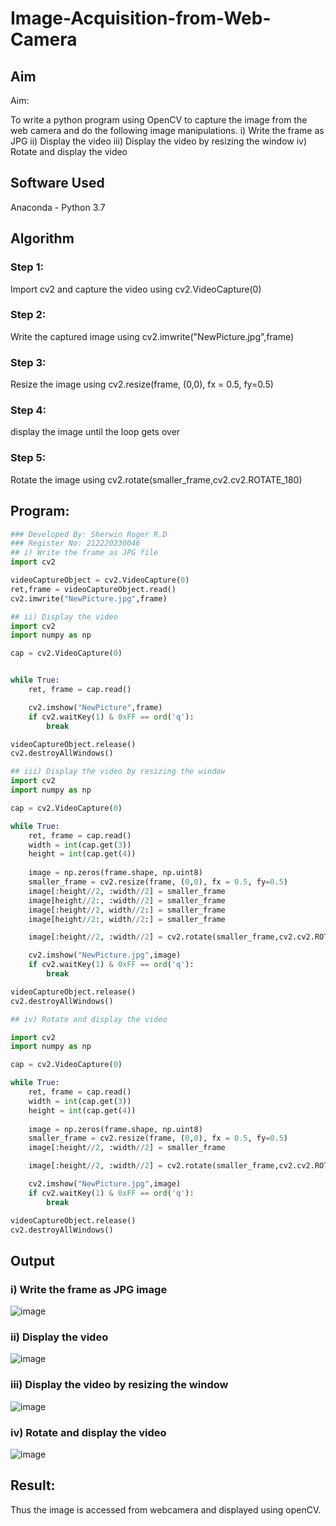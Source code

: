 # Image-Acquisition-from-Web-Camera
## Aim

Aim:

To write a python program using OpenCV to capture the image from the web camera and do the following image manipulations.
i) Write the frame as JPG 
ii) Display the video 
iii) Display the video by resizing the window
iv) Rotate and display the video

## Software Used
Anaconda - Python 3.7
## Algorithm
### Step 1:
Import cv2 and capture the video using cv2.VideoCapture(0)

### Step 2:
Write the captured image using cv2.imwrite("NewPicture.jpg",frame)

### Step 3:
Resize the image using cv2.resize(frame, (0,0), fx = 0.5, fy=0.5)

### Step 4:
display the image until the loop gets over

### Step 5:
Rotate the image using cv2.rotate(smaller_frame,cv2.cv2.ROTATE_180)

## Program:
``` Python
### Developed By: Sherwin Roger R.D
### Register No: 212220230046
## i) Write the frame as JPG file
import cv2

videoCaptureObject = cv2.VideoCapture(0)
ret,frame = videoCaptureObject.read()
cv2.imwrite("NewPicture.jpg",frame)

## ii) Display the video
import cv2
import numpy as np

cap = cv2.VideoCapture(0)


while True:
    ret, frame = cap.read()

    cv2.imshow("NewPicture",frame)
    if cv2.waitKey(1) & 0xFF == ord('q'):
        break

videoCaptureObject.release()
cv2.destroyAllWindows()

## iii) Display the video by resizing the window
import cv2
import numpy as np

cap = cv2.VideoCapture(0)

while True:
    ret, frame = cap.read()
    width = int(cap.get(3))
    height = int(cap.get(4))
    
    image = np.zeros(frame.shape, np.uint8)
    smaller_frame = cv2.resize(frame, (0,0), fx = 0.5, fy=0.5)
    image[:height//2, :width//2] = smaller_frame
    image[height//2:, :width//2] = smaller_frame
    image[:height//2, width//2:] = smaller_frame
    image[height//2:, width//2:] = smaller_frame

    image[:height//2, :width//2] = cv2.rotate(smaller_frame,cv2.cv2.ROTATE_180)

    cv2.imshow("NewPicture.jpg",image)
    if cv2.waitKey(1) & 0xFF == ord('q'):
        break

videoCaptureObject.release()
cv2.destroyAllWindows()

## iv) Rotate and display the video

import cv2
import numpy as np

cap = cv2.VideoCapture(0)

while True:
    ret, frame = cap.read()
    width = int(cap.get(3))
    height = int(cap.get(4))
    
    image = np.zeros(frame.shape, np.uint8)
    smaller_frame = cv2.resize(frame, (0,0), fx = 0.5, fy=0.5)
    image[:height//2, :width//2] = smaller_frame

    image[:height//2, :width//2] = cv2.rotate(smaller_frame,cv2.cv2.ROTATE_180)

    cv2.imshow("NewPicture.jpg",image)
    if cv2.waitKey(1) & 0xFF == ord('q'):
        break

videoCaptureObject.release()
cv2.destroyAllWindows()

```
## Output

### i) Write the frame as JPG image
![image](https://user-images.githubusercontent.com/75235128/161367607-f29bdf7e-ea2f-441c-9c10-e3653f01e3df.png)

### ii) Display the video
![image](https://user-images.githubusercontent.com/75235128/161367654-a8ad9210-7a9f-4b69-8e95-fe9244c23e5a.png)

### iii) Display the video by resizing the window
![image](https://user-images.githubusercontent.com/75235128/161367696-3facdaa3-84bd-468b-9536-fcc6f84e6d98.png)

### iv) Rotate and display the video
![image](https://user-images.githubusercontent.com/75235128/161367780-068ef5cf-fe39-44e8-90de-49b2f2850495.png)

## Result:
Thus the image is accessed from webcamera and displayed using openCV.
